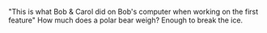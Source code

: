 "This is what Bob & Carol did on Bob's computer when working on the first feature"
How much does a polar bear weigh? Enough to break the ice.
